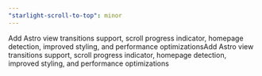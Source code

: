 ```yaml
---
"starlight-scroll-to-top": minor
---
```


Add Astro view transitions support, scroll progress indicator, homepage detection, improved styling, and performance optimizationsAdd Astro view transitions support, scroll progress indicator, homepage detection, improved styling, and performance optimizations
